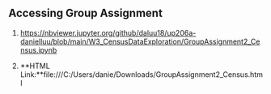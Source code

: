 ## Accessing Group Assignment

  1. https://nbviewer.jupyter.org/github/daluu18/up206a-danielluu/blob/main/W3_CensusDataExploration/GroupAssignment2_Census.ipynb

  2. **HTML Link:**file:///C:/Users/danie/Downloads/GroupAssignment2_Census.html
